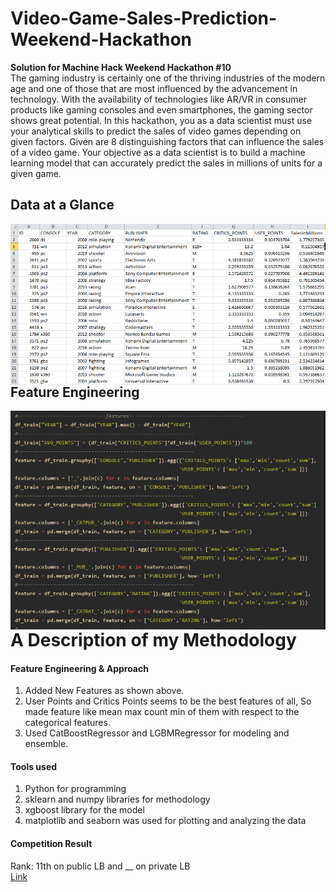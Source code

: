 # Video-Game-Sales-Prediction-Weekend-Hackathon
**Solution for Machine Hack Weekend Hackathon #10** \
The gaming industry is certainly one of the thriving industries of the modern age and one of those that are most influenced by the advancement in technology. With the availability of technologies like AR/VR in consumer products like gaming consoles and even smartphones, the gaming sector shows great potential. In this hackathon, you as a data scientist must use your analytical skills to predict the sales of video games depending on given factors. Given are 8 distinguishing factors that can influence the sales of a video game. Your objective as a data scientist is to build a machine learning model that can accurately predict the sales in millions of units for a given game.

## Data at a Glance
<img src="Data.png"
     alt="Markdown Monster icon"
     style="float: left; margin-right: 10px;" />
     
## Feature Engineering
<img src="Features.png"
     alt="Markdown Monster icon"
     style="float: left; margin-right: 10px;" />
# A Description of my Methodology
#### Feature Engineering & Approach
1. Added New Features as shown above. 
2. User Points and Critics Points seems to be the best features of all, So made feature like mean max count min of them with respect to the categorical features.
3. Used CatBoostRegressor and LGBMRegressor for modeling and ensemble.
#### Tools used
1. Python for programming
2. sklearn and numpy libraries for methodology
3. xgboost library for the model
4. matplotlib and seaborn was used for plotting and analyzing the data
#### Competition Result
Rank: 11th on public LB and __ on private LB\
[Link](https://www.machinehack.com/hackathons/5ef5dcfff86bc10bcd96d915)

